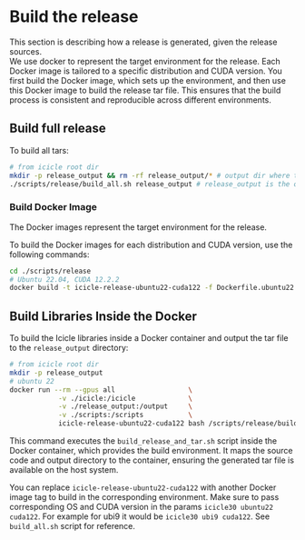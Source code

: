 # Build the release

This section is describing how a release is generated, given the release sources.<br>
We use docker to represent the target environment for the release. Each Docker image is tailored to a specific distribution and CUDA version. You first build the Docker image, which sets up the environment, and then use this Docker image to build the release tar file. This ensures that the build process is consistent and reproducible across different environments.

## Build full release

To build all tars:
```bash
# from icicle root dir
mkdir -p release_output && rm -rf release_output/* # output dir where tars will be placed
./scripts/release/build_all.sh release_output # release_output is the output dir where tar files will be generated to
```

### Build Docker Image

The Docker images represent the target environment for the release.

To build the Docker images for each distribution and CUDA version, use the following commands:

```bash
cd ./scripts/release
# Ubuntu 22.04, CUDA 12.2.2
docker build -t icicle-release-ubuntu22-cuda122 -f Dockerfile.ubuntu22 .
```


## Build Libraries Inside the Docker

To build the Icicle libraries inside a Docker container and output the tar file to the `release_output` directory:

```bash
# from icicle root dir
mkdir -p release_output
# ubuntu 22
docker run --rm --gpus all                  \
            -v ./icicle:/icicle             \
            -v ./release_output:/output     \
            -v ./scripts:/scripts           \
            icicle-release-ubuntu22-cuda122 bash /scripts/release/build_release_and_tar.sh icicle30 ubuntu22 cuda122          
```

This command executes the `build_release_and_tar.sh` script inside the Docker container, which provides the build environment. It maps the source code and output directory to the container, ensuring the generated tar file is available on the host system.

You can replace `icicle-release-ubuntu22-cuda122` with another Docker image tag to build in the corresponding environment.
Make sure to pass corresponding OS and CUDA version in the params `icicle30 ubuntu22 cuda122`. For example for ubi9 it would be `icicle30 ubi9 cuda122`.
See `build_all.sh` script for reference.

